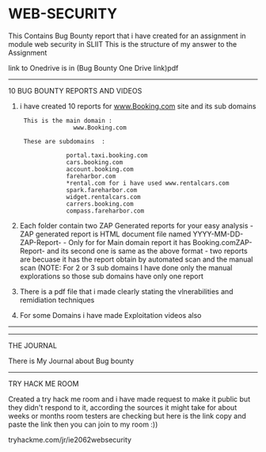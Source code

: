 # WEB-SECURITY
This Contains Bug Bounty report that i have created for an assignment in module web security  in SLIIT
This is the structure of my answer to the Assignment

link to Onedrive is in  (Bug Bounty One Drive link)pdf  

***********************************************************************************************************************************************************************************************************************************
10 BUG BOUNTY REPORTS AND VIDEOS

1) i have created 10 reports for www.Booking.com site and its sub domains 


		This is the main domain :
					  www.Booking.com

		These are subdomains  :
 
					portal.taxi.booking.com
					cars.booking.com
					account.booking.com
					fareharbor.com
					*rental.com for i have used www.rentalcars.com
					spark.fareharbor.com
					widget.rentalcars.com
					carrers.booking.com
					compass.fareharbor.com    

2) Each folder contain two ZAP Generated reports for your easy analysis 
					- ZAP generated report is HTML document file named YYYY-MM-DD-ZAP-Report-
					- Only for for Main domain report it has Booking.comZAP-Report- and its second one is same as the above format 
					- two reports are becuase it has the report obtain by automated scan and the manual scan (NOTE: For 2 or 3 sub domains I have done only the manual explorations so those sub domains have only one report 
					
3) There is a pdf file that i made clearly stating the vlnerabilities and remidiation techniques

4) For some Domains i have made Exploitation videos also

***********************************************************************************************************************************************************************************************************************************  
***********************************************************************************************************************************************************************************************************************************
THE JOURNAL

There is My Journal about Bug bounty 

************************************************************************************************************************************************************************************************************************************
TRY HACK ME ROOM

Created a try hack me room and i have made request to make it public but they didn't respond to it, according the sources it might take for about weeks or months room testers are checking but here is the link copy and paste the link then you can join to my room :))

tryhackme.com/jr/ie2062websecurity 
